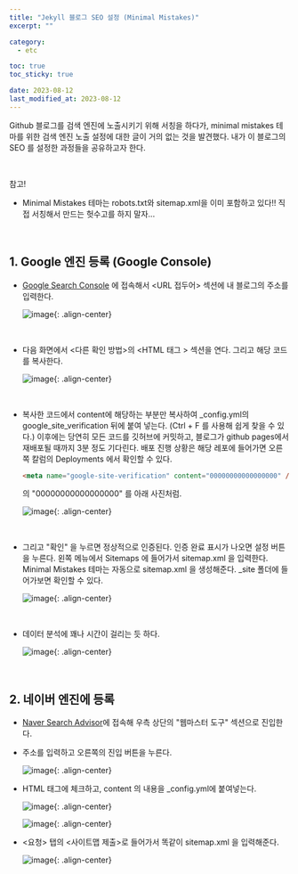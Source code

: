```yaml
---
title: "Jekyll 블로그 SEO 설정 (Minimal Mistakes)"
excerpt: ""

category:
  - etc

toc: true
toc_sticky: true

date: 2023-08-12
last_modified_at: 2023-08-12
---
```


Github 블로그를 검색 엔진에 노출시키기 위해 서칭을 하다가, minimal mistakes 테마를 위한 검색 엔진 노출 설정에 대한 글이 거의 없는 것을 발견했다.
내가 이 블로그의 SEO 를 설정한 과정들을 공유하고자 한다.

<br>

참고!
- Minimal Mistakes 테마는 robots.txt와 sitemap.xml을 이미 포함하고 있다!! 직접 서칭해서 만드는 헛수고를 하지 말자...

<br>

## 1. Google 엔진 등록 (Google Console)

- [Google Search Console](https://search.google.com/search-console/welcome?utm_source=about-page) 에 접속해서 \<URL 접두어\> 섹션에 내 블로그의 주소를 입력한다.

    ![image](/assets/images/etc-seo-0.png){: .align-center}
    
    <br>

- 다음 화면에서 \<다른 확인 방법\>의 \<HTML 태그 \> 섹션을 연다. 그리고 해당 코드를 복사한다.

    ![image](/assets/images/etc-seo-1.png){: .align-center}
    
    <br>

- 복사한 코드에서 content에 해당하는 부분만 복사하여 _config.yml의 google_site_verification 뒤에 붙여 넣는다. (Ctrl + F 를 사용해 쉽게 찾을 수 있다.)  이후에는 당연히 모든 코드를 깃허브에 커밋하고, 블로그가 github pages에서 재배포될 때까지 3분 정도 기다린다. 배포 진행 상황은 해당 레포에 들어가면 오른쪽 칼럼의 Deployments 에서 확인할 수 있다.

    ```html
    <meta name="google-site-verification" content="00000000000000000" />
    ```

    의 "00000000000000000" 를 아래 사진처럼.

    ![image](/assets/images/etc-seo-2.png){: .align-center}
    
    <br>

- 그리고 "확인" 을 누르면 정상적으로 인증된다. 인증 완료 표시가 나오면 설정 버튼을 누른다. 왼쪽 메뉴에서 Sitemaps 에 들어가서 sitemap.xml 을 입력한다. Minimal Mistakes 테마는 자동으로 sitemap.xml 을 생성해준다. _site 폴더에 들어가보면 확인할 수 있다.

    ![image](/assets/images/etc-seo-3.png){: .align-center}
    
    <br>


- 데이터 분석에 꽤나 시간이 걸리는 듯 하다.

    ![image](/assets/images/etc-seo-4.png){: .align-center}
    
    <br>


## 2. 네이버 엔진에 등록

- [Naver Search Advisor](https://searchadvisor.naver.com/)에 접속해 우측 상단의 "웹마스터 도구" 섹션으로 진입한다.
- 주소를 입력하고 오른쪽의 진입 버튼을 누른다.

    ![image](/assets/images/etc-seo-5.png){: .align-center}

- HTML 태그에 체크하고, content 의 내용을 _config.yml에 붙여넣는다.

    ![image](/assets/images/etc-seo-6.png){: .align-center}

    ![image](/assets/images/etc-seo-7.png){: .align-center}


- \<요청\> 탭의 \<사이트맵 제출\>로 들어가서 똑같이 sitemap.xml 을 입력해준다.

    ![image](/assets/images/etc-seo-8.png){: .align-center}